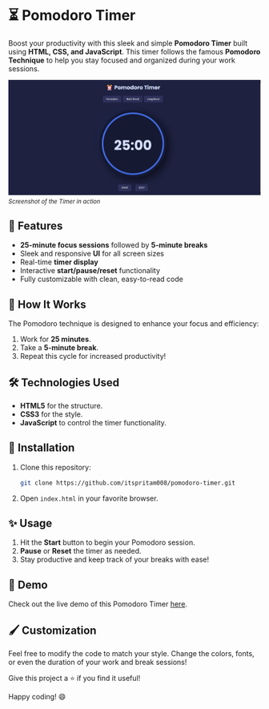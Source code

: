 # ⏳ Pomodoro Timer

Boost your productivity with this sleek and simple **Pomodoro Timer** built using **HTML, CSS, and JavaScript**. This timer follows the famous **Pomodoro Technique** to help you stay focused and organized during your work sessions.

![Pomodoro Timer Screenshot](./preview.jpg)  
<small>_Screenshot of the Timer in action_</small>

## 🚀 Features

- **25-minute focus sessions** followed by **5-minute breaks**
- Sleek and responsive **UI** for all screen sizes
- Real-time **timer display**
- Interactive **start/pause/reset** functionality
- Fully customizable with clean, easy-to-read code

## 🎯 How It Works

The Pomodoro technique is designed to enhance your focus and efficiency:
1. Work for **25 minutes**.
2. Take a **5-minute break**.
3. Repeat this cycle for increased productivity!

## 🛠️ Technologies Used

- **HTML5** for the structure.
- **CSS3** for the style.
- **JavaScript** to control the timer functionality.

## 📂 Installation

1. Clone this repository:
    ```bash
    git clone https://github.com/itspritam008/pomodoro-timer.git
    ```
2. Open `index.html` in your favorite browser.

## ✨ Usage

1. Hit the **Start** button to begin your Pomodoro session.
2. **Pause** or **Reset** the timer as needed.
3. Stay productive and keep track of your breaks with ease!

## 🌟 Demo

Check out the live demo of this Pomodoro Timer [here](#).

## 🖌️ Customization

Feel free to modify the code to match your style. Change the colors, fonts, or even the duration of your work and break sessions!


Give this project a ⭐ if you find it useful!  

Happy coding! 😄
